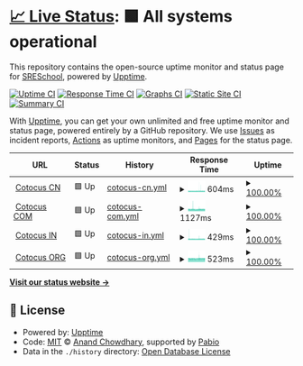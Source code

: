 # [📈 Live Status](https://SRESchool.github.io/All-Cotocus-Websites-Uptime-Monitor): <!--live status--> **🟩 All systems operational**

This repository contains the open-source uptime monitor and status page for [SRESchool](https://SRESchool.github.io/All-Cotocus-Websites-Uptime-Monitor), powered by [Upptime](https://github.com/upptime/upptime).

[![Uptime CI](https://github.com/SRESchool/All-Cotocus-Websites-Uptime-Monitor/workflows/Uptime%20CI/badge.svg)](https://github.com/SRESchool/All-Cotocus-Websites-Uptime-Monitor/actions?query=workflow%3A%22Uptime+CI%22)
[![Response Time CI](https://github.com/SRESchool/All-Cotocus-Websites-Uptime-Monitor/workflows/Response%20Time%20CI/badge.svg)](https://github.com/SRESchool/All-Cotocus-Websites-Uptime-Monitor/actions?query=workflow%3A%22Response+Time+CI%22)
[![Graphs CI](https://github.com/SRESchool/All-Cotocus-Websites-Uptime-Monitor/workflows/Graphs%20CI/badge.svg)](https://github.com/SRESchool/All-Cotocus-Websites-Uptime-Monitor/actions?query=workflow%3A%22Graphs+CI%22)
[![Static Site CI](https://github.com/SRESchool/All-Cotocus-Websites-Uptime-Monitor/workflows/Static%20Site%20CI/badge.svg)](https://github.com/SRESchool/All-Cotocus-Websites-Uptime-Monitor/actions?query=workflow%3A%22Static+Site+CI%22)
[![Summary CI](https://github.com/SRESchool/All-Cotocus-Websites-Uptime-Monitor/workflows/Summary%20CI/badge.svg)](https://github.com/SRESchool/All-Cotocus-Websites-Uptime-Monitor/actions?query=workflow%3A%22Summary+CI%22)

With [Upptime](https://upptime.js.org), you can get your own unlimited and free uptime monitor and status page, powered entirely by a GitHub repository. We use [Issues](https://github.com/SRESchool/All-Cotocus-Websites-Uptime-Monitor/issues) as incident reports, [Actions](https://github.com/SRESchool/All-Cotocus-Websites-Uptime-Monitor/actions) as uptime monitors, and [Pages](https://SRESchool.github.io/All-Cotocus-Websites-Uptime-Monitor) for the status page.

<!--start: status pages-->
<!-- This summary is generated by Upptime (https://github.com/upptime/upptime) -->
<!-- Do not edit this manually, your changes will be overwritten -->
<!-- prettier-ignore -->
| URL | Status | History | Response Time | Uptime |
| --- | ------ | ------- | ------------- | ------ |
| <img alt="" src="https://icons.duckduckgo.com/ip3/cotocus.cn.ico" height="13"> [Cotocus CN](https://cotocus.cn) | 🟩 Up | [cotocus-cn.yml](https://github.com/SRESchool/All-Cotocus-Websites-Uptime-Monitor/commits/HEAD/history/cotocus-cn.yml) | <details><summary><img alt="Response time graph" src="./graphs/cotocus-cn/response-time-week.png" height="20"> 604ms</summary><br><a href="https://SRESchool.github.io/All-Cotocus-Websites-Uptime-Monitor/history/cotocus-cn"><img alt="Response time 640" src="https://img.shields.io/endpoint?url=https%3A%2F%2Fraw.githubusercontent.com%2FSRESchool%2FAll-Cotocus-Websites-Uptime-Monitor%2FHEAD%2Fapi%2Fcotocus-cn%2Fresponse-time.json"></a><br><a href="https://SRESchool.github.io/All-Cotocus-Websites-Uptime-Monitor/history/cotocus-cn"><img alt="24-hour response time 585" src="https://img.shields.io/endpoint?url=https%3A%2F%2Fraw.githubusercontent.com%2FSRESchool%2FAll-Cotocus-Websites-Uptime-Monitor%2FHEAD%2Fapi%2Fcotocus-cn%2Fresponse-time-day.json"></a><br><a href="https://SRESchool.github.io/All-Cotocus-Websites-Uptime-Monitor/history/cotocus-cn"><img alt="7-day response time 604" src="https://img.shields.io/endpoint?url=https%3A%2F%2Fraw.githubusercontent.com%2FSRESchool%2FAll-Cotocus-Websites-Uptime-Monitor%2FHEAD%2Fapi%2Fcotocus-cn%2Fresponse-time-week.json"></a><br><a href="https://SRESchool.github.io/All-Cotocus-Websites-Uptime-Monitor/history/cotocus-cn"><img alt="30-day response time 640" src="https://img.shields.io/endpoint?url=https%3A%2F%2Fraw.githubusercontent.com%2FSRESchool%2FAll-Cotocus-Websites-Uptime-Monitor%2FHEAD%2Fapi%2Fcotocus-cn%2Fresponse-time-month.json"></a><br><a href="https://SRESchool.github.io/All-Cotocus-Websites-Uptime-Monitor/history/cotocus-cn"><img alt="1-year response time 640" src="https://img.shields.io/endpoint?url=https%3A%2F%2Fraw.githubusercontent.com%2FSRESchool%2FAll-Cotocus-Websites-Uptime-Monitor%2FHEAD%2Fapi%2Fcotocus-cn%2Fresponse-time-year.json"></a></details> | <details><summary><a href="https://SRESchool.github.io/All-Cotocus-Websites-Uptime-Monitor/history/cotocus-cn">100.00%</a></summary><a href="https://SRESchool.github.io/All-Cotocus-Websites-Uptime-Monitor/history/cotocus-cn"><img alt="All-time uptime 99.35%" src="https://img.shields.io/endpoint?url=https%3A%2F%2Fraw.githubusercontent.com%2FSRESchool%2FAll-Cotocus-Websites-Uptime-Monitor%2FHEAD%2Fapi%2Fcotocus-cn%2Fuptime.json"></a><br><a href="https://SRESchool.github.io/All-Cotocus-Websites-Uptime-Monitor/history/cotocus-cn"><img alt="24-hour uptime 100.00%" src="https://img.shields.io/endpoint?url=https%3A%2F%2Fraw.githubusercontent.com%2FSRESchool%2FAll-Cotocus-Websites-Uptime-Monitor%2FHEAD%2Fapi%2Fcotocus-cn%2Fuptime-day.json"></a><br><a href="https://SRESchool.github.io/All-Cotocus-Websites-Uptime-Monitor/history/cotocus-cn"><img alt="7-day uptime 100.00%" src="https://img.shields.io/endpoint?url=https%3A%2F%2Fraw.githubusercontent.com%2FSRESchool%2FAll-Cotocus-Websites-Uptime-Monitor%2FHEAD%2Fapi%2Fcotocus-cn%2Fuptime-week.json"></a><br><a href="https://SRESchool.github.io/All-Cotocus-Websites-Uptime-Monitor/history/cotocus-cn"><img alt="30-day uptime 99.35%" src="https://img.shields.io/endpoint?url=https%3A%2F%2Fraw.githubusercontent.com%2FSRESchool%2FAll-Cotocus-Websites-Uptime-Monitor%2FHEAD%2Fapi%2Fcotocus-cn%2Fuptime-month.json"></a><br><a href="https://SRESchool.github.io/All-Cotocus-Websites-Uptime-Monitor/history/cotocus-cn"><img alt="1-year uptime 99.35%" src="https://img.shields.io/endpoint?url=https%3A%2F%2Fraw.githubusercontent.com%2FSRESchool%2FAll-Cotocus-Websites-Uptime-Monitor%2FHEAD%2Fapi%2Fcotocus-cn%2Fuptime-year.json"></a></details>
| <img alt="" src="https://icons.duckduckgo.com/ip3/cotocus.com.ico" height="13"> [Cotocus COM](https://cotocus.com) | 🟩 Up | [cotocus-com.yml](https://github.com/SRESchool/All-Cotocus-Websites-Uptime-Monitor/commits/HEAD/history/cotocus-com.yml) | <details><summary><img alt="Response time graph" src="./graphs/cotocus-com/response-time-week.png" height="20"> 1127ms</summary><br><a href="https://SRESchool.github.io/All-Cotocus-Websites-Uptime-Monitor/history/cotocus-com"><img alt="Response time 1142" src="https://img.shields.io/endpoint?url=https%3A%2F%2Fraw.githubusercontent.com%2FSRESchool%2FAll-Cotocus-Websites-Uptime-Monitor%2FHEAD%2Fapi%2Fcotocus-com%2Fresponse-time.json"></a><br><a href="https://SRESchool.github.io/All-Cotocus-Websites-Uptime-Monitor/history/cotocus-com"><img alt="24-hour response time 1130" src="https://img.shields.io/endpoint?url=https%3A%2F%2Fraw.githubusercontent.com%2FSRESchool%2FAll-Cotocus-Websites-Uptime-Monitor%2FHEAD%2Fapi%2Fcotocus-com%2Fresponse-time-day.json"></a><br><a href="https://SRESchool.github.io/All-Cotocus-Websites-Uptime-Monitor/history/cotocus-com"><img alt="7-day response time 1127" src="https://img.shields.io/endpoint?url=https%3A%2F%2Fraw.githubusercontent.com%2FSRESchool%2FAll-Cotocus-Websites-Uptime-Monitor%2FHEAD%2Fapi%2Fcotocus-com%2Fresponse-time-week.json"></a><br><a href="https://SRESchool.github.io/All-Cotocus-Websites-Uptime-Monitor/history/cotocus-com"><img alt="30-day response time 1142" src="https://img.shields.io/endpoint?url=https%3A%2F%2Fraw.githubusercontent.com%2FSRESchool%2FAll-Cotocus-Websites-Uptime-Monitor%2FHEAD%2Fapi%2Fcotocus-com%2Fresponse-time-month.json"></a><br><a href="https://SRESchool.github.io/All-Cotocus-Websites-Uptime-Monitor/history/cotocus-com"><img alt="1-year response time 1142" src="https://img.shields.io/endpoint?url=https%3A%2F%2Fraw.githubusercontent.com%2FSRESchool%2FAll-Cotocus-Websites-Uptime-Monitor%2FHEAD%2Fapi%2Fcotocus-com%2Fresponse-time-year.json"></a></details> | <details><summary><a href="https://SRESchool.github.io/All-Cotocus-Websites-Uptime-Monitor/history/cotocus-com">100.00%</a></summary><a href="https://SRESchool.github.io/All-Cotocus-Websites-Uptime-Monitor/history/cotocus-com"><img alt="All-time uptime 100.00%" src="https://img.shields.io/endpoint?url=https%3A%2F%2Fraw.githubusercontent.com%2FSRESchool%2FAll-Cotocus-Websites-Uptime-Monitor%2FHEAD%2Fapi%2Fcotocus-com%2Fuptime.json"></a><br><a href="https://SRESchool.github.io/All-Cotocus-Websites-Uptime-Monitor/history/cotocus-com"><img alt="24-hour uptime 100.00%" src="https://img.shields.io/endpoint?url=https%3A%2F%2Fraw.githubusercontent.com%2FSRESchool%2FAll-Cotocus-Websites-Uptime-Monitor%2FHEAD%2Fapi%2Fcotocus-com%2Fuptime-day.json"></a><br><a href="https://SRESchool.github.io/All-Cotocus-Websites-Uptime-Monitor/history/cotocus-com"><img alt="7-day uptime 100.00%" src="https://img.shields.io/endpoint?url=https%3A%2F%2Fraw.githubusercontent.com%2FSRESchool%2FAll-Cotocus-Websites-Uptime-Monitor%2FHEAD%2Fapi%2Fcotocus-com%2Fuptime-week.json"></a><br><a href="https://SRESchool.github.io/All-Cotocus-Websites-Uptime-Monitor/history/cotocus-com"><img alt="30-day uptime 100.00%" src="https://img.shields.io/endpoint?url=https%3A%2F%2Fraw.githubusercontent.com%2FSRESchool%2FAll-Cotocus-Websites-Uptime-Monitor%2FHEAD%2Fapi%2Fcotocus-com%2Fuptime-month.json"></a><br><a href="https://SRESchool.github.io/All-Cotocus-Websites-Uptime-Monitor/history/cotocus-com"><img alt="1-year uptime 100.00%" src="https://img.shields.io/endpoint?url=https%3A%2F%2Fraw.githubusercontent.com%2FSRESchool%2FAll-Cotocus-Websites-Uptime-Monitor%2FHEAD%2Fapi%2Fcotocus-com%2Fuptime-year.json"></a></details>
| <img alt="" src="https://icons.duckduckgo.com/ip3/cotocus.in.ico" height="13"> [Cotocus IN](https://cotocus.in) | 🟩 Up | [cotocus-in.yml](https://github.com/SRESchool/All-Cotocus-Websites-Uptime-Monitor/commits/HEAD/history/cotocus-in.yml) | <details><summary><img alt="Response time graph" src="./graphs/cotocus-in/response-time-week.png" height="20"> 429ms</summary><br><a href="https://SRESchool.github.io/All-Cotocus-Websites-Uptime-Monitor/history/cotocus-in"><img alt="Response time 429" src="https://img.shields.io/endpoint?url=https%3A%2F%2Fraw.githubusercontent.com%2FSRESchool%2FAll-Cotocus-Websites-Uptime-Monitor%2FHEAD%2Fapi%2Fcotocus-in%2Fresponse-time.json"></a><br><a href="https://SRESchool.github.io/All-Cotocus-Websites-Uptime-Monitor/history/cotocus-in"><img alt="24-hour response time 419" src="https://img.shields.io/endpoint?url=https%3A%2F%2Fraw.githubusercontent.com%2FSRESchool%2FAll-Cotocus-Websites-Uptime-Monitor%2FHEAD%2Fapi%2Fcotocus-in%2Fresponse-time-day.json"></a><br><a href="https://SRESchool.github.io/All-Cotocus-Websites-Uptime-Monitor/history/cotocus-in"><img alt="7-day response time 429" src="https://img.shields.io/endpoint?url=https%3A%2F%2Fraw.githubusercontent.com%2FSRESchool%2FAll-Cotocus-Websites-Uptime-Monitor%2FHEAD%2Fapi%2Fcotocus-in%2Fresponse-time-week.json"></a><br><a href="https://SRESchool.github.io/All-Cotocus-Websites-Uptime-Monitor/history/cotocus-in"><img alt="30-day response time 429" src="https://img.shields.io/endpoint?url=https%3A%2F%2Fraw.githubusercontent.com%2FSRESchool%2FAll-Cotocus-Websites-Uptime-Monitor%2FHEAD%2Fapi%2Fcotocus-in%2Fresponse-time-month.json"></a><br><a href="https://SRESchool.github.io/All-Cotocus-Websites-Uptime-Monitor/history/cotocus-in"><img alt="1-year response time 429" src="https://img.shields.io/endpoint?url=https%3A%2F%2Fraw.githubusercontent.com%2FSRESchool%2FAll-Cotocus-Websites-Uptime-Monitor%2FHEAD%2Fapi%2Fcotocus-in%2Fresponse-time-year.json"></a></details> | <details><summary><a href="https://SRESchool.github.io/All-Cotocus-Websites-Uptime-Monitor/history/cotocus-in">100.00%</a></summary><a href="https://SRESchool.github.io/All-Cotocus-Websites-Uptime-Monitor/history/cotocus-in"><img alt="All-time uptime 87.60%" src="https://img.shields.io/endpoint?url=https%3A%2F%2Fraw.githubusercontent.com%2FSRESchool%2FAll-Cotocus-Websites-Uptime-Monitor%2FHEAD%2Fapi%2Fcotocus-in%2Fuptime.json"></a><br><a href="https://SRESchool.github.io/All-Cotocus-Websites-Uptime-Monitor/history/cotocus-in"><img alt="24-hour uptime 100.00%" src="https://img.shields.io/endpoint?url=https%3A%2F%2Fraw.githubusercontent.com%2FSRESchool%2FAll-Cotocus-Websites-Uptime-Monitor%2FHEAD%2Fapi%2Fcotocus-in%2Fuptime-day.json"></a><br><a href="https://SRESchool.github.io/All-Cotocus-Websites-Uptime-Monitor/history/cotocus-in"><img alt="7-day uptime 100.00%" src="https://img.shields.io/endpoint?url=https%3A%2F%2Fraw.githubusercontent.com%2FSRESchool%2FAll-Cotocus-Websites-Uptime-Monitor%2FHEAD%2Fapi%2Fcotocus-in%2Fuptime-week.json"></a><br><a href="https://SRESchool.github.io/All-Cotocus-Websites-Uptime-Monitor/history/cotocus-in"><img alt="30-day uptime 87.60%" src="https://img.shields.io/endpoint?url=https%3A%2F%2Fraw.githubusercontent.com%2FSRESchool%2FAll-Cotocus-Websites-Uptime-Monitor%2FHEAD%2Fapi%2Fcotocus-in%2Fuptime-month.json"></a><br><a href="https://SRESchool.github.io/All-Cotocus-Websites-Uptime-Monitor/history/cotocus-in"><img alt="1-year uptime 87.60%" src="https://img.shields.io/endpoint?url=https%3A%2F%2Fraw.githubusercontent.com%2FSRESchool%2FAll-Cotocus-Websites-Uptime-Monitor%2FHEAD%2Fapi%2Fcotocus-in%2Fuptime-year.json"></a></details>
| <img alt="" src="https://icons.duckduckgo.com/ip3/cotocus.org.ico" height="13"> [Cotocus ORG](https://cotocus.org) | 🟩 Up | [cotocus-org.yml](https://github.com/SRESchool/All-Cotocus-Websites-Uptime-Monitor/commits/HEAD/history/cotocus-org.yml) | <details><summary><img alt="Response time graph" src="./graphs/cotocus-org/response-time-week.png" height="20"> 523ms</summary><br><a href="https://SRESchool.github.io/All-Cotocus-Websites-Uptime-Monitor/history/cotocus-org"><img alt="Response time 523" src="https://img.shields.io/endpoint?url=https%3A%2F%2Fraw.githubusercontent.com%2FSRESchool%2FAll-Cotocus-Websites-Uptime-Monitor%2FHEAD%2Fapi%2Fcotocus-org%2Fresponse-time.json"></a><br><a href="https://SRESchool.github.io/All-Cotocus-Websites-Uptime-Monitor/history/cotocus-org"><img alt="24-hour response time 525" src="https://img.shields.io/endpoint?url=https%3A%2F%2Fraw.githubusercontent.com%2FSRESchool%2FAll-Cotocus-Websites-Uptime-Monitor%2FHEAD%2Fapi%2Fcotocus-org%2Fresponse-time-day.json"></a><br><a href="https://SRESchool.github.io/All-Cotocus-Websites-Uptime-Monitor/history/cotocus-org"><img alt="7-day response time 523" src="https://img.shields.io/endpoint?url=https%3A%2F%2Fraw.githubusercontent.com%2FSRESchool%2FAll-Cotocus-Websites-Uptime-Monitor%2FHEAD%2Fapi%2Fcotocus-org%2Fresponse-time-week.json"></a><br><a href="https://SRESchool.github.io/All-Cotocus-Websites-Uptime-Monitor/history/cotocus-org"><img alt="30-day response time 523" src="https://img.shields.io/endpoint?url=https%3A%2F%2Fraw.githubusercontent.com%2FSRESchool%2FAll-Cotocus-Websites-Uptime-Monitor%2FHEAD%2Fapi%2Fcotocus-org%2Fresponse-time-month.json"></a><br><a href="https://SRESchool.github.io/All-Cotocus-Websites-Uptime-Monitor/history/cotocus-org"><img alt="1-year response time 523" src="https://img.shields.io/endpoint?url=https%3A%2F%2Fraw.githubusercontent.com%2FSRESchool%2FAll-Cotocus-Websites-Uptime-Monitor%2FHEAD%2Fapi%2Fcotocus-org%2Fresponse-time-year.json"></a></details> | <details><summary><a href="https://SRESchool.github.io/All-Cotocus-Websites-Uptime-Monitor/history/cotocus-org">100.00%</a></summary><a href="https://SRESchool.github.io/All-Cotocus-Websites-Uptime-Monitor/history/cotocus-org"><img alt="All-time uptime 85.85%" src="https://img.shields.io/endpoint?url=https%3A%2F%2Fraw.githubusercontent.com%2FSRESchool%2FAll-Cotocus-Websites-Uptime-Monitor%2FHEAD%2Fapi%2Fcotocus-org%2Fuptime.json"></a><br><a href="https://SRESchool.github.io/All-Cotocus-Websites-Uptime-Monitor/history/cotocus-org"><img alt="24-hour uptime 100.00%" src="https://img.shields.io/endpoint?url=https%3A%2F%2Fraw.githubusercontent.com%2FSRESchool%2FAll-Cotocus-Websites-Uptime-Monitor%2FHEAD%2Fapi%2Fcotocus-org%2Fuptime-day.json"></a><br><a href="https://SRESchool.github.io/All-Cotocus-Websites-Uptime-Monitor/history/cotocus-org"><img alt="7-day uptime 100.00%" src="https://img.shields.io/endpoint?url=https%3A%2F%2Fraw.githubusercontent.com%2FSRESchool%2FAll-Cotocus-Websites-Uptime-Monitor%2FHEAD%2Fapi%2Fcotocus-org%2Fuptime-week.json"></a><br><a href="https://SRESchool.github.io/All-Cotocus-Websites-Uptime-Monitor/history/cotocus-org"><img alt="30-day uptime 85.85%" src="https://img.shields.io/endpoint?url=https%3A%2F%2Fraw.githubusercontent.com%2FSRESchool%2FAll-Cotocus-Websites-Uptime-Monitor%2FHEAD%2Fapi%2Fcotocus-org%2Fuptime-month.json"></a><br><a href="https://SRESchool.github.io/All-Cotocus-Websites-Uptime-Monitor/history/cotocus-org"><img alt="1-year uptime 85.85%" src="https://img.shields.io/endpoint?url=https%3A%2F%2Fraw.githubusercontent.com%2FSRESchool%2FAll-Cotocus-Websites-Uptime-Monitor%2FHEAD%2Fapi%2Fcotocus-org%2Fuptime-year.json"></a></details>

<!--end: status pages-->

[**Visit our status website →**](https://SRESchool.github.io/All-Cotocus-Websites-Uptime-Monitor)

## 📄 License

- Powered by: [Upptime](https://github.com/upptime/upptime)
- Code: [MIT](./LICENSE) © [Anand Chowdhary](https://anandchowdhary.com), supported by [Pabio](https://pabio.com)
- Data in the `./history` directory: [Open Database License](https://opendatacommons.org/licenses/odbl/1-0/)
